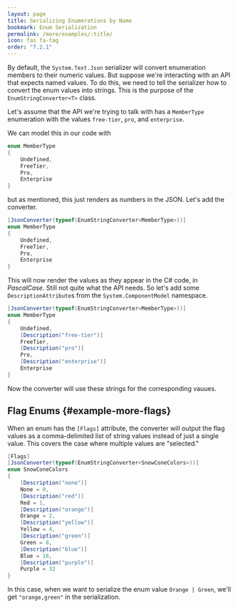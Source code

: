 ```yaml
---
layout: page
title: Serializing Enumerations by Name
bookmark: Enum Serialization
permalink: /more/examples/:title/
icon: fas fa-tag
order: "7.2.1"
---
```

By default, the `System.Text.Json` serializer will convert enumeration members to their numeric values.  But suppose we're interacting with an API that expects named values.  To do this, we need to tell the serializer how to convert the enum values into strings.  This is the purpose of the `EnumStringConverter<T>` class.

Let's assume that the API we're trying to talk with has a `MemberType` enumeration with the values `free-tier`, `pro`, and `enterprise`.

We can model this in our code with

```c#
enum MemberType
{
    Undefined,
    FreeTier,
    Pro,
    Enterprise
}
```

but as mentioned, this just renders as numbers in the JSON.  Let's add the converter.

```c#
[JsonConverter(typeof(EnumStringConverter<MemberType>))]
enum MemberType
{
    Undefined,
    FreeTier,
    Pro,
    Enterprise
}
```

This will now render the values as they appear in the C# code, in _PascalCase_.  Still not quite what the API needs.  So let's add some `DescriptionAttribute`s from the `System.ComponentModel` namespace.

```c#
[JsonConverter(typeof(EnumStringConverter<MemberType>))]
enum MemberType
{
    Undefined,
    [Description("free-tier")]
    FreeTier,
    [Description("pro")]
    Pro,
    [Description("enterprise")]
    Enterprise
}
```

Now the converter will use these strings for the corresponding vauues.

## Flag Enums {#example-more-flags}

When an enum has the `[Flags]` attribute, the converter will output the flag values as a comma-delimited list of string values instead of just a single value.  This covers the case where multiple values are "selected."

```c#
[Flags]
[JsonConverter(typeof(EnumStringConverter<SnowConeColors>))]
enum SnowConeColors
{
    [Description("none")]
    None = 0,
    [Description("red")]
    Red = 1,
    [Description("orange")]
    Orange = 2,
    [Description("yellow")]
    Yellow = 4,
    [Description("green")]
    Green = 8,
    [Description("blue")]
    Blue = 16,
    [Description("purple")]
    Purple = 32
}
```

In this case, when we want to serialize the enum value `Orange | Green`, we'll get `"orange,green"` in the serialization.
